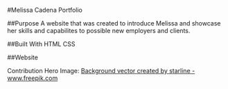 #Melissa Cadena Portfolio

##Purpose
A website that was created to introduce Melissa and showcase her skills and capabilites to possible new employers and clients. 

##Built With
HTML
CSS

##Website


Contribution
Hero Image:
 <a href="https://www.freepik.com/free-photos-vectors/background">Background vector created by starline - www.freepik.com</a>
